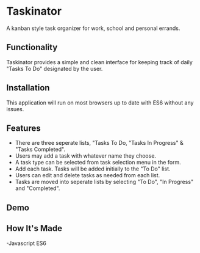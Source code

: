 # Taskinator
A kanban style task organizer for work, school and personal errands.

## Functionality
Taskinator provides a simple and clean interface for keeping track of daily "Tasks To Do" designated by the user.

## Installation
This application will run on most browsers up to date with ES6 without any issues.

## Features
- There are three seperate lists, "Tasks To Do, "Tasks In Progress" & "Tasks Completed".
- Users may add a task with whatever name they choose.
- A task type can be selected from task selection menu in the form.
- Add each task. Tasks will be added initially to the "To Do" list.
- Users can edit and delete tasks as needed from each list.
- Tasks are moved into seperate lists by selecting "To Do", "In Progress" and "Completed".

## Demo


## How It's Made 
-Javascript ES6 


